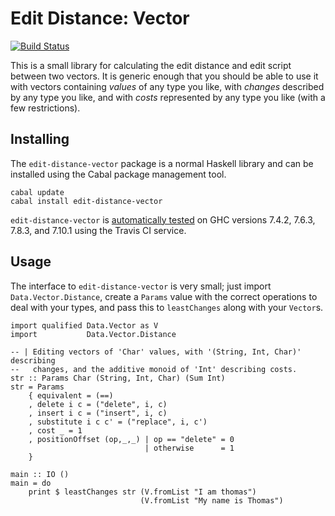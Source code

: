 Edit Distance: Vector
=====================

[![Build Status][badge]][status]

This is a small library for calculating the edit distance and edit script
between two vectors. It is generic enough that you should be able to use it
with vectors containing *values* of any type you like, with *changes* described
by any type you like, and with *costs* represented by any type you like (with a
few restrictions).

Installing
----------

The `edit-distance-vector` package is a normal Haskell library and can be
installed using the Cabal package management tool.

````{bash}
cabal update
cabal install edit-distance-vector
````

`edit-distance-vector` is [automatically tested][status] on GHC versions 7.4.2,
7.6.3, 7.8.3, and 7.10.1 using the Travis CI service.

Usage
-----

The interface to `edit-distance-vector` is very small; just import
`Data.Vector.Distance`, create a `Params` value with the correct operations to
deal with your types, and pass this to `leastChanges` along with your
`Vector`s.

````{haskell}
import qualified Data.Vector as V
import           Data.Vector.Distance

-- | Editing vectors of 'Char' values, with '(String, Int, Char)' describing
--   changes, and the additive monoid of 'Int' describing costs.
str :: Params Char (String, Int, Char) (Sum Int)
str = Params
    { equivalent = (==)
    , delete i c = ("delete", i, c)
    , insert i c = ("insert", i, c)
    , substitute i c c' = ("replace", i, c')
    , cost _ = 1
    , positionOffset (op,_,_) | op == "delete" = 0
                              | otherwise      = 1
    }

main :: IO ()
main = do
    print $ leastChanges str (V.fromList "I am thomas")
                             (V.fromList "My name is Thomas")
````

[badge]: https://travis-ci.org/thsutton/edit-distance-vector.svg?branch=master
[status]: https://travis-ci.org/thsutton/edit-distance-vector
